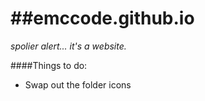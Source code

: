 ##emccode.github.io
=================

*spolier alert... it's a website.*

####Things to do:
- Swap out the folder icons 
